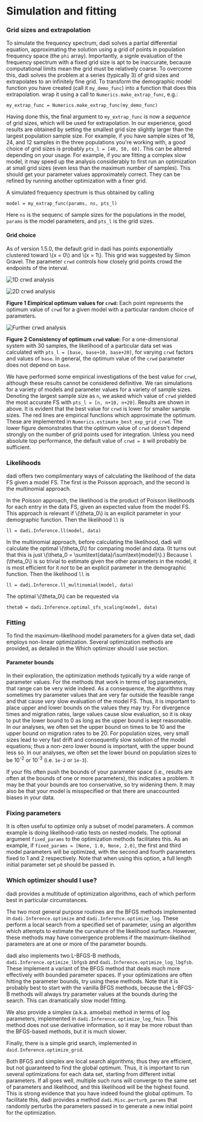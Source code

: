 # Simulation and fitting

### Grid sizes and extrapolation

To simulate the frequency spectrum, dadi solves a partial differential equation, approximating the solution using a grid of points in population frequency space (the `phi` array). Importantly, a signle evaluation of the frequency spectrum with a fixed grid size is apt to be inaccurate, because computational limits mean the grid must be relatively coarse. To overcome this, dadi solves the problem at a series (typically 3) of grid sizes and extrapolates to an infinitely fine grid. To transform the demographic model function you have created (call it `my_demo_func`) into a function that does this extrapolation. wrap it using a call to `Numerics.make_extrap_func`, e.g.:

	my_extrap_func = Numerics.make_extrap_func(my_demo_func)

Having done this, the final argument to `my_extrap_func` is now a *sequence* of grid sizes, which will be used for extrapolation. In our experience, good results are obtained by setting the smallest grid size slightly larger than the largest population sample size. For example, if you have sample sizes of 16, 24, and 12 samples in the three populations you're working with, a good choice of grid sizes is probably `pts_l = [40, 50, 60]`. This can be altered depending on your usage. For example, if you are fitting a complex slow model, it may speed up the analysis considerably to first run an optimization at small grid sizes (even less than the maximum number of samples). This should get your parameter values approximately correct. They can be refined by running another optimization with a finer grid.

A simulated frequency spectrum is thus obtained by calling

	model = my_extrap_func(params, ns, pts_l)

Here `ns` is the sequenc of sample sizes for the populations in the model, `params` is the model parameters, and `pts_l` is the grid sizes.

#### Grid choice

As of version 1.5.0, the default grid in dadi has points exponentially clustered toward \\(x = 0\\) and \\(x = 1\\). This grid was suggested by Simon Gravel. The parameter `crwd` controls how closely grid points crowd the endpoints of the interval.

![1D crwd analysis](opt_crwd_1d.png)

![2D crwd analysis](opt_crwd_2d.png)

<p><strong>Figure 1 Eimpirical optimum values for <code>crwd</code>:</strong> Each point represents the optimum value of <code>crwd</code> for a given model with a particular random choice of parameters.</p>

![Further crwd analysis](consistent_crwd.png)

<p><strong>Figure 2 Consistency of optimum <code>crwd</code> value:</strong> For a one-dimensional system with 30 samples, the likelihood of a particular data set was calculated with <code>pts_l = [base, base+10, base+20]</code>, for varying <code>crwd</code> factors and values of <code>base</code>. In general, the optimum value of the <code>crwd</code> parameter does not depend on <code>base</code>.</p>

We have performed some empirical investigations of the best value for `crwd`, although these results cannot be considered definitive. We ran simulations for a variety of models and parameter values for a variety of sample sizes. Denoting the largest sample size as `n`, we asked which value of `crwd` yielded the most accurate FS with `pts_l = [n, n+10, n+20]`. Results are shown in above. It is evident that the best value for `crwd` is lower for smaller sample sizes. The red lines are empirical functions which approximate the optimum. These are implemented in `Numerics.estimate_best_exp_grid_crwd`. The lower figure demonstrates that the optimum value of `crwd` doesn't depend strongly on the number of grid points used for integration. Unless you need absolute top performance, the default value of `crwd = 8` will probably be sufficient.

### Likelihoods

dadi offers two complimentary ways of calculating the likelihood of the data FS given a model FS. The first is the Poisson approach, and the second is the multinomial approach.

In the Poisson approach, the likelihood is the product of Poisson likelihoods for each entry in the data FS, given an expected value from the model FS. This approach is relevant if \\(\theta_0\\) is an explicit parameter in your demographic function. Then the likelihood `ll` is 

	ll = dadi.Inference.ll(model, data)

In the multinomial approach, before calculating the likelihood, dadi will calculate the optimal \\(\theta_0\\) for comparing model and data. (It turns out that this is just \\(\theta_0 = \sum\text{data}/\sum\text{model}\\).) Because \\(\theta_0\\) is so trivial to estimate given the other parameters in the model, it is most efficient for it *not* to be an explicit parameter in the demographic function. Then the likelihood `ll` is

	ll = dadi.Inference.ll_multinomial(model, data)

The optimal \\(\theta_0\\) can be requested via

	theta0 = dadi.Inference.optimal_sfs_scaling(model, data)

### Fitting

To find the maximum-likelihood model parameters for a given data set, dadi employs non-linear optimization. Several optimization methods are provided, as detailed in the Which optimizer should I use section.

#### Parameter bounds

In their exploration, the optimization methods typically try a wide range of parameter values. For the methods that work in terms of log parameters, that range can be very wide indeed. As a consequence, the algorithms may sometimes try parameter values that are very far outside the feasible range and that cause *very* slow evaluation of the model FS. Thus, it is important to place upper and lower bounds on the values they may try. For divergence times and migration rates, large values cause slow evaluation, so it is okay to put the lower bound to 0 as long as the upper bound is kept reasonable. In our analyses, we often set the upper bound on times to be 10 and the upper bound on migration rates to be 20. For population sizes, very small sizes lead to very fast drift and consequently slow solution of the model equations; thus a non-zero lower bound is important, with the upper bound less so. In our analyses, we often set the lower bound on population sizes to be 10<sup>-2</sup> or 10<sup>-3</sup> (i.e. `1e-2` or `1e-3`).

If your fits often push the bounds of your parameter space (i.e., results are often at the bounds of one or more parameters), this indicates a problem. It may be that your bounds are too conservative, so try widening them. It may also be that your model is misspecified or that there are unaccounted biases in your data.

### Fixing parameters

It is often useful to optimize only a subset of model parameters. A common example is doing likelihood-ratio tests on nested models. The optional argument `fixed_params` to the optimization methods facilitates this. As an example, if `fixed_params = [None, 1.0, None, 2.0]`, the first and third model parameters will be optimized, with the second and fourth parameters fixed to 1 and 2 respectively. Note that when using this option, a full length initial parameter set `p0` should be passed in.

### Which optimizer should I use?

dadi provides a multitude of optimization algorithms, each of which perform best in particular circumstances.

The two most general purpose routines are the BFGS methods implemented in `dadi.Inference.optimize` and `dadi.Inference.optimize_log`. These perform a local search from a specified set of parameter, using an algorithm which attempts to estimate the curvature of the likelihood surface. However, these methods may have convergence problems if the maximum-likelihod parameters are at one or more of the parameter bounds.

dadi also implements two L-BFGS-B methods, `dadi.Inference.optimize_lbfgsb` and `dadi.Inference.optimize_log_lbgfsb`. These implement a variant of the BFGS method that deals much more effectively with bounded parameter spaces. If your optimizations are often hitting the parameter bounds, try using these methods. Note that it is probably best to start with the vanilla BFGS methods, because the L-BFGS-B methods will always try parameter values at the bounds during the search. This can dramatically slow model fitting.

We also provide a simplex (a.k.a. amoeba) method in terms of log parameters, implemented in `dadi.Inference.optimize_log_fmin`. This method does not use derivative information, so it may be more robust than the BFGS-based methods, but it is much slower.

Finally, there is a simple grid search, implemented in `daid.Inference.optimize_grid`.

Both BFGS and simplex are local search algorithms; thus they are efficient, but not guaranteed to find the global optimum. Thus, it is important to run several optimizations for each data set, starting from different initial parameters. If all goes well, multiple such runs will converge to the same set of parameters and likelihood, and this likelihood will be the highest found. This is strong evidence that you have indeed found the global optimum. To facilitate this, dadi provides a method `dadi.Misc.perturb_params` that randomly perturbs the parameters passed in to generate a new initial point for the optimization. 
